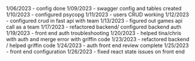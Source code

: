 1/06/2023 - config done
1/09/2023 - swagger config and tables created
1/10/2023 - configured psycopg
1/11/2023 - users CRUD working
1/12/2023 - configured crud in fast api with team
1/13/2023 - figured out games api call as a team
1/17/2023 - refactored backend/ configured backend auth
1/19/2023 - front end auth troubleshooting
1/20/2023 - helped tina/chris with auth and merge error with griffin code
1/23/2023 - refactored backend / helped griffin code
1/24/2023 - auth front end review complete
1/25/2023 - front end configuration
1/26/2023 - fixed react state issues on front end
